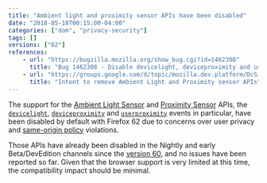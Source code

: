 ```yaml
---
title: "Ambient light and proximity sensor APIs have been disabled"
date: "2018-05-18T00:15:00-04:00"
categories: ["dom", "privacy-security"]
tags: []
versions: ["62"]
references:
    - url: "https://bugzilla.mozilla.org/show_bug.cgi?id=1462308"
      title: "Bug 1462308 - Disable devicelight, deviceproximity and userproximity events from stable"
    - url: "https://groups.google.com/d/topic/mozilla.dev.platform/DcSi_wLG4fc/discussion"
      title: "Intent to remove Ambient Light and Proximity sensor APIs"
---
```

The support for the [Ambient Light Sensor](https://developer.mozilla.org/docs/Web/API/Ambient_Light_Events) and [Proximity Sensor](https://developer.mozilla.org/docs/Web/API/Proximity_Events) APIs, the [`devicelight`](https://developer.mozilla.org/docs/Web/Events/devicelight), [`deviceproximity`](https://developer.mozilla.org/docs/Web/Events/deviceproximity) and [`userproximity`](https://developer.mozilla.org/docs/Web/Events/userproximity) events in particular, have been disabled by default with Firefox 62 due to concerns over user privacy and [same-origin policy](https://developer.mozilla.org/docs/Web/Security/Same-origin_policy) violations.

Those APIs have already been disabled in the Nightly and early Beta/DevEdition channels since the [version 60](https://www.fxsitecompat.com/en-CA/docs/2018/various-device-sensor-apis-are-now-deprecated/), and no issues have been reported so far. Given that the browser support is very limited at this time, the compatibility impact should be minimal.
